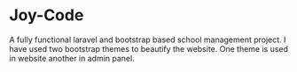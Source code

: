 # Joy-Code
A fully functional laravel and bootstrap based school management project. I have used two bootstrap themes to beautify the website. One theme is used in website another in admin panel.
